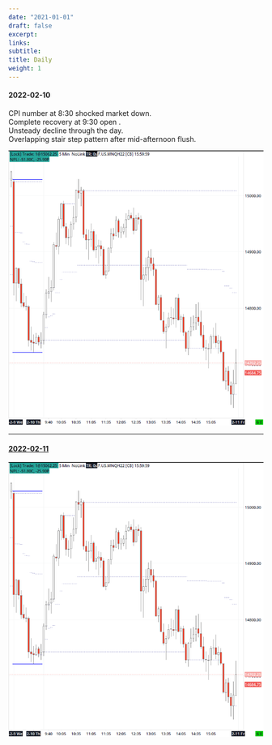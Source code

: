 ```yaml
---
date: "2021-01-01"
draft: false
excerpt: 
links:
subtitle:
title: Daily
weight: 1
---
```


#### 2022-02-10 
 CPI number at 8:30 shocked market down.<br>
 Complete recovery at 9:30 open .<br>
 Unsteady decline through the day. <br>
 Overlapping stair step pattern after mid-afternoon flush. 
<!-- ![](20220210_000003.png) -->

![](20220210_000004.png)
____

#### [2022-02-11](/collection/)


![](20220210_000004.png)
